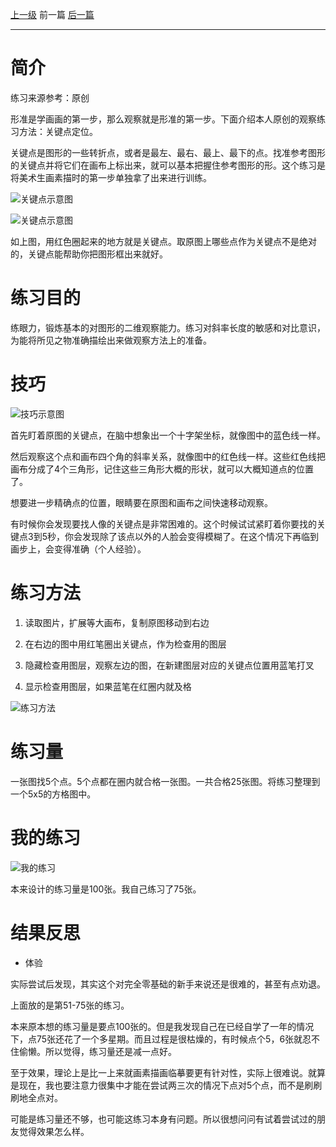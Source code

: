 [上一级](https://www.jianshu.com/p/c00d55995a09)
前一篇
[后一篇](https://www.jianshu.com/p/dacc361f3269)

----
# 简介

练习来源参考：原创

形准是学画画的第一步，那么观察就是形准的第一步。下面介绍本人原创的观察练习方法：关键点定位。

关键点是图形的一些转折点，或者是最左、最右、最上、最下的点。找准参考图形的关键点并将它们在画布上标出来，就可以基本把握住参考图形的形。这个练习是将美术生画素描时的第一步单独拿了出来进行训练。

![关键点示意图](https://github.com/CenUd/Notes/tree/master/02_DrawingPaintingPracticeNotes/resources/2021-03-05-5-2022.jpg)

![关键点示意图](https://upload-images.jianshu.io/upload_images/10609792-d932b6b76e184b26.jpg?imageMogr2/auto-orient/strip%7CimageView2/2/w/1240)

如上图，用红色圈起来的地方就是关键点。取原图上哪些点作为关键点不是绝对的，关键点能帮助你把图形框出来就好。

# 练习目的

练眼力，锻炼基本的对图形的二维观察能力。练习对斜率长度的敏感和对比意识，为能将所见之物准确描绘出来做观察方法上的准备。

# 技巧

![技巧示意图](https://upload-images.jianshu.io/upload_images/10609792-9569efd07b1ecb16.jpg?imageMogr2/auto-orient/strip%7CimageView2/2/w/1240)

首先盯着原图的关键点，在脑中想象出一个十字架坐标，就像图中的蓝色线一样。

然后观察这个点和画布四个角的斜率关系，就像图中的红色线一样。这些红色线把画布分成了4个三角形，记住这些三角形大概的形状，就可以大概知道点的位置了。

想要进一步精确点的位置，眼睛要在原图和画布之间快速移动观察。

有时候你会发现要找人像的关键点是非常困难的。这个时候试试紧盯着你要找的关键点3到5秒，你会发现除了该点以外的人脸会变得模糊了。在这个情况下再临到画步上，会变得准确（个人经验）。

# 练习方法

1. 读取图片，扩展等大画布，复制原图移动到右边

2. 在右边的图中用红笔圈出关键点，作为检查用的图层

3. 隐藏检查用图层，观察左边的图，在新建图层对应的关键点位置用蓝笔打叉

4. 显示检查用图层，如果蓝笔在红圈内就及格

![练习方法](https://upload-images.jianshu.io/upload_images/10609792-cf3a632c3910792b.jpg?imageMogr2/auto-orient/strip%7CimageView2/2/w/1240)

# 练习量

一张图找5个点。5个点都在圈内就合格一张图。一共合格25张图。将练习整理到一个5x5的方格图中。

# 我的练习

![我的练习](https://upload-images.jianshu.io/upload_images/10609792-5287698188635705.jpg?imageMogr2/auto-orient/strip%7CimageView2/2/w/1240)

本来设计的练习量是100张。我自己练习了75张。

# 结果反思

- 体验 

实际尝试后发现，其实这个对完全零基础的新手来说还是很难的，甚至有点劝退。

上面放的是第51-75张的练习。

本来原本想的练习量是要点100张的。但是我发现自己在已经自学了一年的情况下，点75张还花了一个多星期。而且过程是很枯燥的，有时候点个5，6张就忍不住偷懒。所以觉得，练习量还是减一点好。

至于效果，理论上是比一上来就画素描画临摹要更有针对性，实际上很难说。就算是现在，我也要注意力很集中才能在尝试两三次的情况下点对5个点，而不是刷刷刷地全点对。

可能是练习量还不够，也可能这练习本身有问题。所以很想问问有试着尝试过的朋友觉得效果怎么样。
